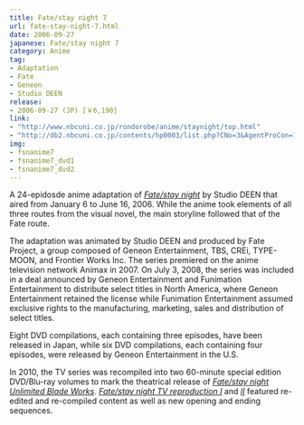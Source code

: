 ```yaml
---
title: Fate/stay night 7
url: fate-stay-night-7.html
date: 2006-09-27
japanese: Fate/stay night 7
category: Anime
tag:
- Adaptation
- Fate
- Geneon
- Studio DEEN
release:
- 2006-09-27 (JP) [￥6,190]
link:
- "http://www.nbcuni.co.jp/rondorobe/anime/staynight/top.html"
- "http://db2.nbcuni.co.jp/contents/hp0003/list.php?CNo=3&AgentProCon=10524"
img:
- fsnanime7
- fsnanime7_dvd1
- fsnanime7_dvd2
---
```


A 24-epidosde anime adaptation of [*Fate/stay night*](fate-stay-night.html) by Studio DEEN that aired from January 6 to June 16, 2006. While the anime took elements of all three routes from the visual novel, the main storyline followed that of the Fate route.

The adaptation was animated by Studio DEEN and produced by Fate Project, a group composed of Geneon Entertainment, TBS, CREi, TYPE-MOON, and Frontier Works Inc. The series premiered on the anime television network Animax in 2007. On July 3, 2008, the series was included in a deal announced by Geneon Entertainment and Funimation Entertainment to distribute select titles in North America, where Geneon Entertainment retained the license while Funimation Entertainment assumed exclusive rights to the manufacturing, marketing, sales and distribution of select titles.

Eight DVD compilations, each containing three episodes, have been released in Japan, while six DVD compilations, each containing four episodes, were released by Geneon Entertainment in the U.S.

In 2010, the TV series was recompiled into two 60-minute special edition DVD/Blu-ray volumes to mark the theatrical release of [*Fate/stay night Unlimited Blade Works*](fate-stay-night-unlimited-blade-works-film.html). [*Fate/stay night TV reproduction I*](fate-stay-night-tv-reproduction-i.html) and [*II*](fate-stay-night-tv-reproduction-ii.html) featured re-edited and re-compiled content as well as new opening and ending sequences.